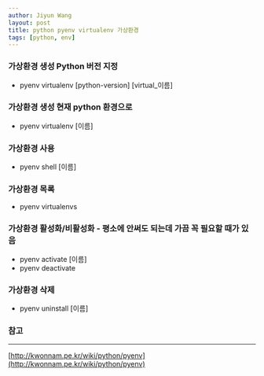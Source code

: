 ```yaml
---
author: Jiyun Wang
layout: post
title: python pyenv virtualenv 가상환경
tags: [python, env]
---
```


### 가상환경 생성 Python 버전 지정
- pyenv virtualenv [python-version] [virtual_이름]
 
### 가상환경 생성 현재 python 환경으로
- pyenv virtualenv [이름]
 
### 가상환경 사용
- pyenv shell [이름]
 
### 가상환경 목록
- pyenv virtualenvs
 
### 가상환경 활성화/비활성화 - 평소에 안써도 되는데 가끔 꼭 필요할 때가 있음
- pyenv activate [이름]
- pyenv deactivate
 
### 가상환경 삭제
- pyenv uninstall [이름]

### 참고
---
[http://kwonnam.pe.kr/wiki/python/pyenv](http://kwonnam.pe.kr/wiki/python/pyenv)
